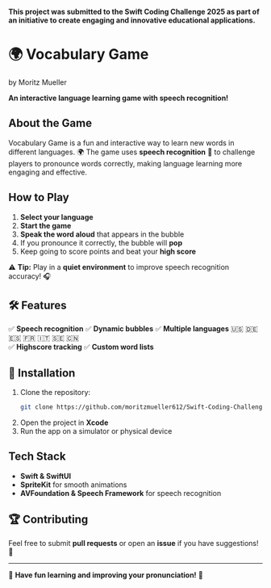 **This project was submitted to the Swift Coding Challenge 2025 as part of an initiative to create engaging and innovative educational applications.** 


# 🌍 Vocabulary Game
by Moritz Mueller

**An interactive language learning game with speech recognition!**

## About the Game  
Vocabulary Game is a fun and interactive way to learn new words in different languages. 🌍 The game uses **speech recognition** 🎤 to challenge players to pronounce words correctly, making language learning more engaging and effective.

## How to Play  
1. **Select your language**  
2. **Start the game** 
3. **Speak the word aloud** that appears in the bubble   
4. If you pronounce it correctly, the bubble will **pop** 
5. Keep going to score points and beat your **high score** 

⚠️ **Tip:** Play in a **quiet environment** to improve speech recognition accuracy! 🎧

## 🛠️ Features  
✅ **Speech recognition** 
✅ **Dynamic bubbles** 
✅ **Multiple languages** 🇺🇸 🇩🇪 🇪🇸 🇫🇷 🇮🇹 🇸🇪 🇨🇳  
✅ **Highscore tracking** 
✅ **Custom word lists**

## 📲 Installation  
1. Clone the repository:  
   ```bash
   git clone https://github.com/moritzmueller612/Swift-Coding-Challenge-2025.git
   ```
2. Open the project in **Xcode** 
3. Run the app on a simulator or physical device  

## Tech Stack  
- **Swift & SwiftUI**  
- **SpriteKit** for smooth animations 
- **AVFoundation & Speech Framework** for speech recognition  

## 🏆 Contributing  
Feel free to submit **pull requests** or open an **issue** if you have suggestions! 🤝  

---

🎉 **Have fun learning and improving your pronunciation!** 🎉
